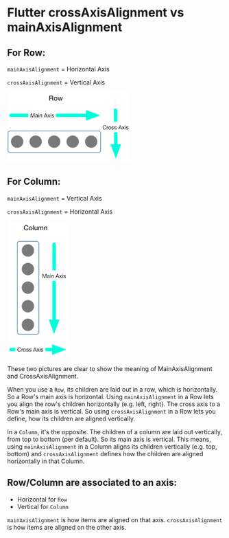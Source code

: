 # Flutter crossAxisAlignment vs mainAxisAlignment

## For Row:

`mainAxisAlignment` = Horizontal Axis

`crossAxisAlignment` = Vertical Axis

<img src="../assets/row.png">

## For Column:

`mainAxisAlignment` = Vertical Axis

`crossAxisAlignment` = Horizontal Axis

<img src="../assets/column.png">

These two pictures are clear to show the meaning of MainAxisAlignment and CrossAxisAlignment.

When you use a `Row`, its children are laid out in a row, which is horizontally. So a Row's main axis is horizontal.
Using `mainAxisAlignment` in a Row lets you align the row's children horizontally (e.g. left, right).
The cross axis to a Row's main axis is vertical. So using `crossAxisAlignment` in a Row lets you define,
how its children are aligned vertically.

In a `Column`, it's the opposite. The children of a column are laid out vertically, from top to bottom (per default).
So its main axis is vertical. This means, using `mainAxisAlignment` in a Column aligns its children vertically (e.g. top, bottom)
and `crossAxisAlignment` defines how the children are aligned horizontally in that Column.

## Row/Column are associated to an axis:

- Horizontal for `Row`
- Vertical for `Column`

`mainAxisAlignment` is how items are aligned on that axis. `crossAxisAlignment` is how items are aligned on the other axis.
